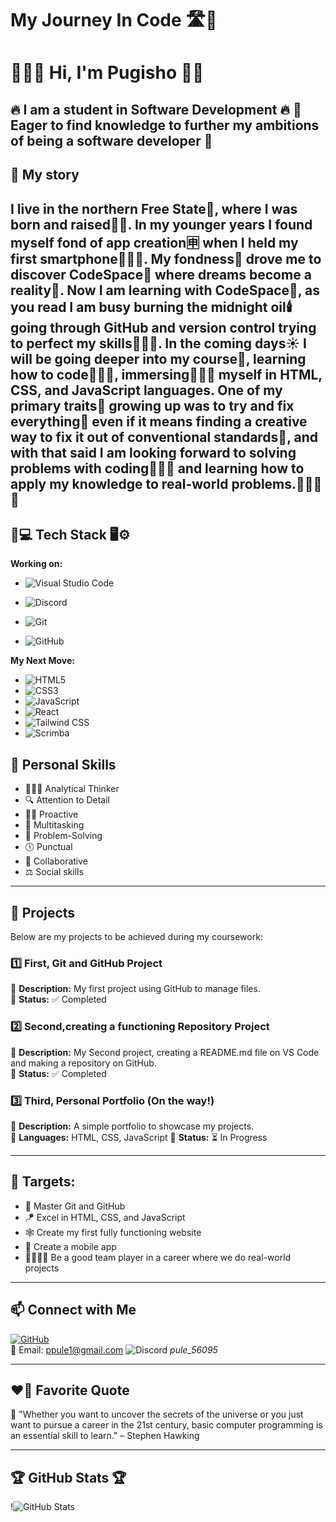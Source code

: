 # My Journey In Code 🛣️🌄

# 🙋🏽‍♂️ Hi, I'm Pugisho 🐦‍🔥
🔥 I am a student in Software Development 🔥 
🚀 Eager to find knowledge to further my ambitions of being a software developer 🚀
---

## 🧾 My story

I live in the northern Free State🏰, where I was born and raised👶🏽. In my younger years I found myself fond of **app creation**🈸 when I held my first smartphone📱🤳🏽. My fondness💌 drove me to discover CodeSpace🚀 where dreams become a reality🎊. Now I am learning with CodeSpace🚀, as you read I am busy burning the midnight oil🕯️going through **GitHub and version control** trying to perfect my skills🤹🏽‍♀️. In the coming days☀️ I will be going deeper into my course📖, learning how to code👨🏽‍💻, immersing🏊🏽‍♂️ myself in **HTML, CSS, and JavaScript** languages. One of my primary traits🤩 growing up was to try and fix everything🤖 even if it means finding a creative way to fix it out of conventional standards📐, and with that said I am looking forward to solving problems with coding👨🏽‍💻 and learning how to apply my knowledge to real-world problems.👨🏽‍🚀🚀
---

## 🛜💻 Tech Stack 🖥️⚙️

**Working on:**

- ![Visual Studio Code](https://img.shields.io/badge/-Visual%20Studio%20Code-007ACC?style=flat&logo=visual-studio-code&logoColor=white)

- ![Discord](https://img.shields.io/badge/-Discord-5865F2?style=flat&logo=discord&logoColor=white)

- ![Git](https://img.shields.io/badge/-Git-F05032?style=flat&logo=git&logoColor=white)

- ![GitHub](https://img.shields.io/badge/-GitHub-181717?style=flat-circle&logo=github)

**My Next Move:**

- ![HTML5](https://img.shields.io/badge/-HTML5-black?style=flat-circle&logo=html5&logoColor=white) 
- ![CSS3](https://img.shields.io/badge/-CSS3-black?style=flat-circle&logo=css3)
- ![JavaScript](https://img.shields.io/badge/-JavaScript-black?style=flat-circle&logo=javascript)
- ![React](https://img.shields.io/badge/-React-black?style=flat-circle&logo=react)
- ![Tailwind CSS](https://img.shields.io/badge/-Tailwind%20CSS-06B6D4?style=flat&logo=tailwind-css&logoColor=white)
- ![Scrimba](https://img.shields.io/badge/-Scrimba-2B283A?style=flat&logo=visual-studio-code&logoColor=white)


## 🥇 Personal Skills

- 👨🏽‍🔬 Analytical Thinker
- 🔍 Attention to Detail
- 🕺🏽 Proactive
- 💯 Multitasking
- 🎯 Problem-Solving
- 🕔 Punctual
- 🤝 Collaborative
- ⚖️ Social skills 

---

## 📍 Projects

Below are my projects to be achieved during my coursework:

### **1️⃣ First, Git and GitHub Project**

🔹 **Description:** My first project using GitHub to manage files.  
🔹 **Status:** ✅ Completed

### **2️⃣ Second,creating a functioning Repository Project**

🔹 **Description:** My Second project, creating a README.md file on VS Code and making a repository on GitHub.  
🔹 **Status:** ✅ Completed

### **3️⃣ Third, Personal Portfolio** (On the way!)

🔹 **Description:** A simple portfolio to showcase my projects.  
🔹 **Languages:** HTML, CSS, JavaScript
🔹 **Status:** ⏳ In Progress

---

## 🎯 Targets:

- 👑 Master Git and GitHub
- 🪁 Excel in HTML, CSS, and JavaScript
- 🕸️ Create my first fully functioning website
- 📲 Create a mobile app
- 🫱🏽‍🫲🏾 Be a good team player in a career where we do real-world projects

---

## 📫 Connect with Me

[![GitHub](https://img.shields.io/badge/-GitHub-181717?style=flat&logo=github&logoColor=white)](https://github.com/P-ule-P)  
📧 Email: [ppule1@gmail.com](mailto:ppule1@egmail.com)
![Discord](https://img.shields.io/badge/-Discord-5865F2?style=flat&logo=discord&logoColor=white) *pule_56095*

---

## ❤️‍🔥 Favorite Quote

💫 "Whether you want to uncover the secrets of the universe or you just want to pursue a career in the 21st century, basic computer programming is an essential skill to learn."
– Stephen Hawking

---

## 🏆 GitHub Stats 🏆

!![GitHub Stats](https://github-readme-stats.vercel.app/api?username=P-ule-P&show_icons=true&theme=radical)

